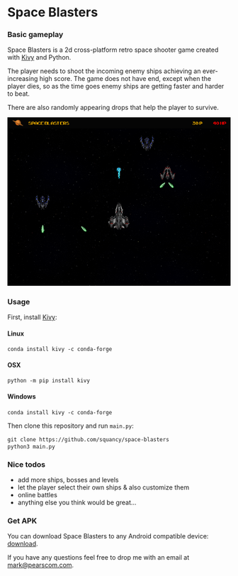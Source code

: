 # Space Blasters

### Basic gameplay
Space Blasters is a 2d cross-platform retro space shooter game created with <a href='https://www.kivy.org'>Kivy</a> and Python.

The player needs to shoot the incoming enemy ships achieving an ever-increasing high score. The game does not have end, except when the player dies, so as the time goes enemy ships are getting faster and harder to beat.

There are also randomly appearing drops that help the player to survive.

![alt text](https://raw.githubusercontent.com/squancy/space-blasters/master/images/showcase.png)

### Usage
First, install <a href='https://www.kivy.org'>Kivy</a>:

#### Linux
```
conda install kivy -c conda-forge
```
#### OSX
```
python -m pip install kivy
```
#### Windows
```
conda install kivy -c conda-forge
```

Then clone this repository and run `main.py`:
```
git clone https://github.com/squancy/space-blasters
python3 main.py
```

### Nice todos
  - add more ships, bosses and levels
  - let the player select their own ships & also customize them
  - online battles
  - anything else you think would be great...
  
### Get APK
You can download Space Blasters to any Android compatible device: <a href='https://www.pearscom.com/sb.php'>download</a>.
  
If you have any questions feel free to drop me with an email at <a href='mailto:mark@pearscom.com'>mark@pearscom.com</a>.

